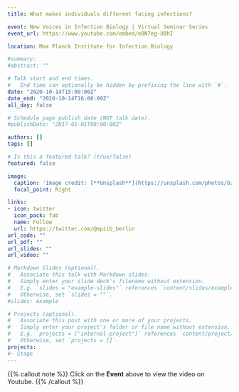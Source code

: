```yaml
---
title: What makes individuals different facing infections?

event: New Voices in Infection Biology | Virtual Seminar Series
event_url: https://www.youtube.com/embed/e0N7eg-U0hI

location: Max Planck Institute for Infection Biology

#summary: 
#abstract: ""

# Talk start and end times.
#   End time can optionally be hidden by prefixing the line with `#`.
date: "2020-10-14T15:00:00Z"
date_end: "2020-10-14T16:00:00Z"
all_day: false

# Schedule page publish date (NOT talk date).
#publishDate: "2017-01-01T00:00:00Z"

authors: []
tags: []

# Is this a featured talk? (true/false)
featured: false

image:
  caption: 'Image credit: [**Unsplash**](https://unsplash.com/photos/bzdhc5b3Bxs)'
  focal_point: Right

links:
- icon: twitter
  icon_pack: fab
  name: Follow
  url: https://twitter.com/@mpiib_berlin
url_code: ""
url_pdf: ""
url_slides: ""
url_video: ""

# Markdown Slides (optional).
#   Associate this talk with Markdown slides.
#   Simply enter your slide deck's filename without extension.
#   E.g. `slides = "example-slides"` references `content/slides/example-slides.md`.
#   Otherwise, set `slides = ""`.
#slides: example

# Projects (optional).
#   Associate this post with one or more of your projects.
#   Simply enter your project's folder or file name without extension.
#   E.g. `projects = ["internal-project"]` references `content/project/deep-learning/index.md`.
#   Otherwise, set `projects = []`.
projects:
#- Stage
---
```


{{% callout note %}}
Click on the **Event** above to view the video on Youtube.
{{% /callout %}}


